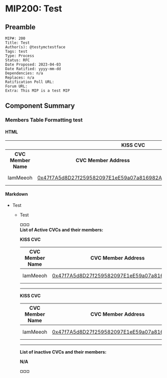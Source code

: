 # MIP200: Test

## Preamble

```
MIP#: 200
Title: Test
Author(s): @testymctestface
Tags: test
Type: Process
Status: RFC
Date Proposed: 2023-04-03
Date Ratified: yyyy-mm-dd
Dependencies: n/a
Replaces: n/a
Ratification Poll URL:
Forum URL: 
Extra: This MIP is a test MIP
```

## Component Summary

### Members Table Formatting test

#### HTML

<table>
	<tbody>
		<tr>
			<th colspan="5">KISS CVC</th>
		</tr>
		<tr>
			<th>CVC Member Name</th>
			<th>CVC Member Address</th>
			<th>Forum Verification</th>
			<th>Verified Signature</th>
			<th>Approved to Join CVC</th>
		</tr>
		<tr>
			<td>IamMeeoh</td>
			<td><a href="https://etherscan.io/address/0x47f7A5d8D27f259582097E1eE59a07a816982AE9">0x47f7A5d8D27f259582097E1eE59a07a816982AE9</a></td>
			<td><a href="https://forum.makerdao.com/t/cvc-member-recognition/20305">Link<a></td>
			<td><a href="https://etherscan.io/verifySig/16252">Link</a></td>
			<td><a href="https://forum.makerdao.com/t/cvc-creation-kiss-cvc/20346">CVC Creator</a></td>
		</tr>
	</tbody>
</table>

#### Markdown

* Test
  * Test
    
    ¤¤¤  
    **List of Active CVCs and their members:**  
    
    **KISS CVC**
    
    | CVC Member Name | CVC Member Address | Forum Verification | Verified Signature | Approved to Join CVC |
    |---|---|---|---|---|
    | IamMeeoh | [0x47f7A5d8D27f259582097E1eE59a07a816982AE9](https://etherscan.io/address/0x47f7A5d8D27f259582097E1eE59a07a816982AE9) | [Link](https://forum.makerdao.com/t/cvc-member-recognition/20305) | [Link](https://etherscan.io/verifySig/16252) | [CVC Creator](https://forum.makerdao.com/t/cvc-creation-kiss-cvc/20346) |
    
    ---
    
    **KISS CVC**
    
    | CVC Member Name | CVC Member Address | Forum Verification | Verified Signature | Approved to Join CVC |
    |---|---|---|---|---|
    | IamMeeoh | [0x47f7A5d8D27f259582097E1eE59a07a816982AE9](https://etherscan.io/address/0x47f7A5d8D27f259582097E1eE59a07a816982AE9) | [Link](https://forum.makerdao.com/t/cvc-member-recognition/20305) | [Link](https://etherscan.io/verifySig/16252) | [CVC Creator](https://forum.makerdao.com/t/cvc-creation-kiss-cvc/20346) |
    
    ---
    
    **List of inactive CVCs and their members:**
    
    **N/A**
    
    ¤¤¤

